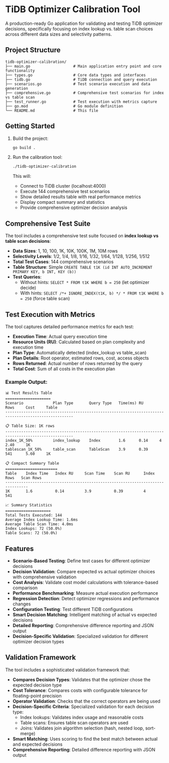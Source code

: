 # TiDB Optimizer Calibration Tool

A production-ready Go application for validating and testing TiDB optimizer decisions, specifically focusing on index lookup vs. table scan choices across different data sizes and selectivity patterns.

## Project Structure

```
tidb-optimizer-calibration/
├── main.go                   # Main application entry point and core functionality
├── types.go                  # Core data types and interfaces
├── tidb.go                   # TiDB connection and query execution
├── scenarios.go              # Test scenario execution and data generation
├── comprehensive.go          # Comprehensive test scenarios for index vs table scan
├── test_runner.go            # Test execution with metrics capture
├── go.mod                    # Go module definition
└── README.md                 # This file
```

## Getting Started

1. Build the project:
   ```bash
   go build .
   ```

2. Run the calibration tool:
   ```bash
   ./tidb-optimizer-calibration
   ```
   
   This will:
   - Connect to TiDB cluster (localhost:4000)
   - Execute 144 comprehensive test scenarios
   - Show detailed results table with real performance metrics
   - Display compact summary and statistics
   - Provide comprehensive optimizer decision analysis

## Comprehensive Test Suite

The tool includes a comprehensive test suite focused on **index lookup vs table scan decisions**:

- **Data Sizes**: 1, 10, 100, 1K, 10K, 100K, 1M, 10M rows
- **Selectivity Levels**: 1/2, 1/4, 1/8, 1/16, 1/32, 1/64, 1/128, 1/256, 1/512
- **Total Test Cases**: 144 comprehensive scenarios
- **Table Structure**: Simple `CREATE TABLE t1K (id INT AUTO_INCREMENT PRIMARY KEY, b INT, KEY (b))`
- **Test Queries**: 
  - Without hints: `SELECT * FROM t1K WHERE b = 250` (let optimizer decide)
  - With hints: `SELECT /*+ IGNORE_INDEX(t1K, b) */ * FROM t1K WHERE b = 250` (force table scan)

## Test Execution with Metrics

The tool captures detailed performance metrics for each test:

- **Execution Time**: Actual query execution time
- **Resource Units (RU)**: Calculated based on plan complexity and execution time
- **Plan Type**: Automatically detected (index_lookup vs table_scan)
- **Plan Details**: Root operator, estimated rows, cost, access objects
- **Rows Returned**: Actual number of rows returned by the query
- **Total Cost**: Sum of all costs in the execution plan

### Example Output:
```
📊 Test Results Table
====================
Scenario             Plan Type       Query Type   Time(ms) RU       Rows     Cost     Table   
----------------------------------------------------------------------------------------------------

📋 Table Size: 1K rows
----------------------------------------------------------------------------------------------------
index_1K_50%         index_lookup    Index        1.6      0.14     4        2.40     1K      
tablescan_1K_50%     table_scan      TableScan    3.9      0.39     541      5.60     1K      

📋 Compact Summary Table
=======================
Table    Index Time   Index RU     Scan Time    Scan RU      Index Rows   Scan Rows   
--------------------------------------------------------------------------------
1K       1.6          0.14         3.9          0.39         4            541         

📈 Summary Statistics
====================
Total Tests Executed: 144
Average Index Lookup Time: 1.6ms
Average Table Scan Time: 4.0ms
Index Lookups: 72 (50.0%)
Table Scans: 72 (50.0%)
```

## Features

- **Scenario-Based Testing**: Define test cases for different optimizer decisions
- **Decision Validation**: Compare expected vs actual optimizer choices with comprehensive validation
- **Cost Analysis**: Validate cost model calculations with tolerance-based comparison
- **Performance Benchmarking**: Measure actual execution performance
- **Regression Detection**: Detect optimizer regressions and performance changes
- **Configuration Testing**: Test different TiDB configurations
- **Smart Decision Matching**: Intelligent matching of actual vs expected decisions
- **Detailed Reporting**: Comprehensive difference reporting and JSON output
- **Decision-Specific Validation**: Specialized validation for different optimizer decision types

## Validation Framework

The tool includes a sophisticated validation framework that:

- **Compares Decision Types**: Validates that the optimizer chose the expected decision type
- **Cost Tolerance**: Compares costs with configurable tolerance for floating-point precision
- **Operator Validation**: Checks that the correct operators are being used
- **Decision-Specific Criteria**: Specialized validation for each decision type:
  - Index lookups: Validates index usage and reasonable costs
  - Table scans: Ensures table scan operators are used
  - Joins: Validates join algorithm selection (hash, nested loop, sort-merge)
- **Smart Matching**: Uses scoring to find the best match between actual and expected decisions
- **Comprehensive Reporting**: Detailed difference reporting with JSON output